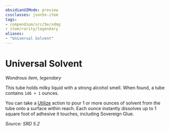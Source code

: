 ```yaml
---
obsidianUIMode: preview
cssclasses: json5e-item
tags:
- compendium/src/5e/xdmg
- item/rarity/legendary
aliases: 
- "Universal Solvent"
---
```

# Universal Solvent
*Wondrous item, legendary*  


This tube holds milky liquid with a strong alcohol smell. When found, a tube contains `1d6 + 1` ounces.

You can take a [Utilize](rules/actions.md#Utilize) action to pour 1 or more ounces of solvent from the tube onto a surface within reach. Each ounce instantly dissolves up to 1 square foot of adhesive it touches, including Sovereign Glue.

*Source: SRD 5.2*